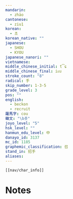 ```yaml
---
mandarin:
  - zhāo
cantonese:
  - ziu1
korean:
  - 초
korean_native: ""
japanese:
  - SHOU
  - KYOU
japanese_nanori: ""
vietnamese:
middle_chinese_initial: t͡ɕ
middle_chinese_final: iᴇu
stroke_count: "8"
radical: 手
skip_number: 1-3-5
grade_level: 3
pos: ""
english:
  - beckon
  - recruit
羅馬字: cou
韓文: "\b촛"
joyo_level: "5"
hsk_level: ""
hanmun_edu_level: 中
danayo_id: 3137
mc_id: 1185
graphemic_classification: 召
stand_in: 招手
aliases:
---
```

```meta-bind-embed
[[nav/char_info]]
```

# Notes
